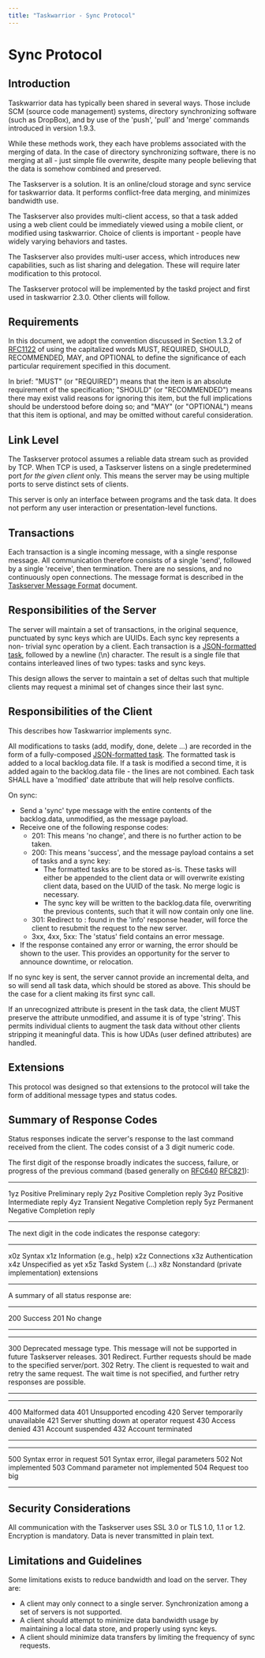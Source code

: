 ```yaml
---
title: "Taskwarrior - Sync Protocol"
---
```



# Sync Protocol


## Introduction

Taskwarrior data has typically been shared in several ways. Those include SCM
(source code management) systems, directory synchronizing software (such as
DropBox), and by use of the \'push\', \'pull\' and \'merge\' commands introduced
in version 1.9.3.

While these methods work, they each have problems associated with the merging of
data. In the case of directory synchronizing software, there is no merging at
all - just simple file overwrite, despite many people believing that the data is
somehow combined and preserved.

The Taskserver is a solution. It is an online/cloud storage and sync service for
taskwarrior data. It performs conflict-free data merging, and minimizes
bandwidth use.

The Taskserver also provides multi-client access, so that a task added using a
web client could be immediately viewed using a mobile client, or modified using
taskwarrior. Choice of clients is important - people have widely varying
behaviors and tastes.

The Taskserver also provides multi-user access, which introduces new
capabilities, such as list sharing and delegation. These will require later
modification to this protocol.

The Taskserver protocol will be implemented by the taskd project and first used
in taskwarrior 2.3.0. Other clients will follow.


## Requirements

In this document, we adopt the convention discussed in Section 1.3.2 of
[RFC1122](https://tools.ietf.org/html/rfc1122#page-16) of using the capitalized
words MUST, REQUIRED, SHOULD, RECOMMENDED, MAY, and OPTIONAL to define the
significance of each particular requirement specified in this document.

In brief: \"MUST\" (or \"REQUIRED\") means that the item is an absolute
requirement of the specification; \"SHOULD\" (or \"RECOMMENDED\") means there
may exist valid reasons for ignoring this item, but the full implications should
be understood before doing so; and \"MAY\" (or \"OPTIONAL\") means that this
item is optional, and may be omitted without careful consideration.


## Link Level

The Taskserver protocol assumes a reliable data stream such as provided by TCP.
When TCP is used, a Taskserver listens on a single predetermined port *for the
given client* only. This means the server may be using multiple ports to serve
distinct sets of clients.

This server is only an interface between programs and the task data. It does not
perform any user interaction or presentation-level functions.


## Transactions

Each transaction is a single incoming message, with a single response message.
All communication therefore consists of a single \'send\', followed by a single
\'receive\', then termination. There are no sessions, and no continuously open
connections. The message format is described in the [Taskserver Message
Format](/docs/design/request) document.


## Responsibilities of the Server

The server will maintain a set of transactions, in the original sequence,
punctuated by sync keys which are UUIDs. Each sync key represents a non- trivial
sync operation by a client. Each transaction is a [JSON-formatted
task](/docs/design/task), followed by a newline (\\n) character. The result
is a single file that contains interleaved lines of two types: tasks and sync
keys.

This design allows the server to maintain a set of deltas such that multiple
clients may request a minimal set of changes since their last sync.


## Responsibilities of the Client

This describes how Taskwarrior implements sync.

All modifications to tasks (add, modify, done, delete \...) are recorded in the
form of a fully-composed [JSON-formatted task](/docs/design/task). The
formatted task is added to a local backlog.data file. If a task is modified a
second time, it is added again to the backlog.data file - the lines are not
combined. Each task SHALL have a \'modified\' date attribute that will help
resolve conflicts.

On sync:

-   Send a \'sync\' type message with the entire contents of the backlog.data,
    unmodified, as the message payload.
-   Receive one of the following response codes:
    -   201: This means \'no change\', and there is no further action to be
        taken.
    -   200: This means \'success\', and the message payload contains a set of
        tasks and a sync key:
        -   The formatted tasks are to be stored as-is. These tasks will either
            be appended to the client data or will overwrite existing client
            data, based on the UUID of the task. No merge logic is necessary.
        -   The sync key will be written to the backlog.data file, overwriting
            the previous contents, such that it will now contain only one line.
    -   301: Redirect to : found in the \'info\' response header, will force the
        client to resubmit the request to the new server.
    -   3xx, 4xx, 5xx: The \'status\' field contains an error message.
-   If the response contained any error or warning, the error should be shown to
    the user. This provides an opportunity for the server to announce downtime,
    or relocation.

If no sync key is sent, the server cannot provide an incremental delta, and so
will send all task data, which should be stored as above. This should be the
case for a client making its first sync call.

If an unrecognized attribute is present in the task data, the client MUST
preserve the attribute unmodified, and assume it is of type \'string\'. This
permits individual clients to augment the task data without other clients
stripping it meaningful data. This is how UDAs (user defined attributes) are
handled.


## Extensions

This protocol was designed so that extensions to the protocol will take the form
of additional message types and status codes.


## Summary of Response Codes

Status responses indicate the server\'s response to the last command received
from the client. The codes consist of a 3 digit numeric code.

The first digit of the response broadly indicates the success, failure, or
progress of the previous command (based generally on
[RFC640](https://tools.ietf.org/html/rfc640)
[RFC821](https://tools.ietf.org/html/rfc821)):

  ----- -------------------------------------
  1yz   Positive Preliminary reply
  2yz   Positive Completion reply
  3yz   Positive Intermediate reply
  4yz   Transient Negative Completion reply
  5yz   Permanent Negative Completion reply
  ----- -------------------------------------

The next digit in the code indicates the response category:

  ----- -------------------------------------------------
  x0z   Syntax
  x1z   Information (e.g., help)
  x2z   Connections
  x3z   Authentication
  x4z   Unspecified as yet
  x5z   Taskd System (\...)
  x8z   Nonstandard (private implementation) extensions
  ----- -------------------------------------------------

A summary of all status response are:

  ----- -----------
  200   Success
  201   No change
  ----- -----------

  ----- ----------------------------------------------------------------------------------------------------------------------------------------------
  300   Deprecated message type. This message will not be supported in future Taskserver releases.
  301   Redirect. Further requests should be made to the specified server/port.
  302   Retry. The client is requested to wait and retry the same request. The wait time is not specified, and further retry responses are possible.
  ----- ----------------------------------------------------------------------------------------------------------------------------------------------

  ----- ------------------------------------------
  400   Malformed data
  401   Unsupported encoding
  420   Server temporarily unavailable
  421   Server shutting down at operator request
  430   Access denied
  431   Account suspended
  432   Account terminated
  ----- ------------------------------------------

  ----- -----------------------------------
  500   Syntax error in request
  501   Syntax error, illegal parameters
  502   Not implemented
  503   Command parameter not implemented
  504   Request too big
  ----- -----------------------------------


## Security Considerations

All communication with the Taskserver uses SSL 3.0 or TLS 1.0, 1.1 or 1.2.
Encryption is mandatory. Data is never transmitted in plain text.


## Limitations and Guidelines

Some limitations exists to reduce bandwidth and load on the server. They are:

-   A client may only connect to a single server. Synchronization among a set of
    servers is not supported.
-   A client should attempt to minimize data bandwidth usage by maintaining a
    local data store, and properly using sync keys.
-   A client should minimize data transfers by limiting the frequency of sync
    requests.

